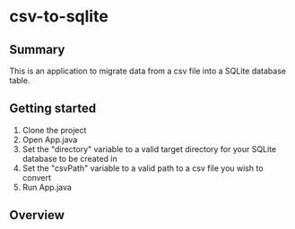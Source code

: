 # csv-to-sqlite

## Summary
This is an application to migrate data from a csv file into a SQLite database table.

## Getting started
1) Clone the project
2) Open App.java
3) Set the "directory" variable to a valid target directory for your SQLite database to be created in
4) Set the "csvPath" variable to a valid path to a csv file you wish to convert
5) Run App.java

## Overview
